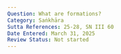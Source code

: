 ```yaml
---
Question: What are formations?
Category: Saṅkhāra
Sutta References: 25-28, SN III 60
Date Entered: March 31, 2025
Review Status: Not started
---
```

